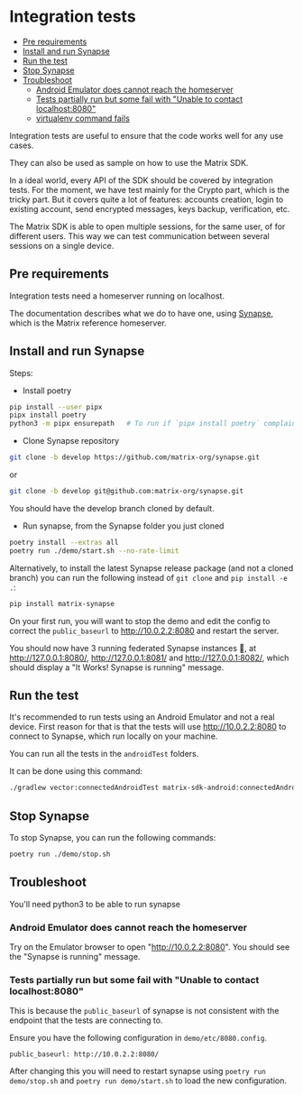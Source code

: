 # Integration tests

<!--- TOC -->

* [Pre requirements](#pre-requirements)
* [Install and run Synapse](#install-and-run-synapse)
* [Run the test](#run-the-test)
* [Stop Synapse](#stop-synapse)
* [Troubleshoot](#troubleshoot)
  * [Android Emulator does cannot reach the homeserver](#android-emulator-does-cannot-reach-the-homeserver)
  * [Tests partially run but some fail with "Unable to contact localhost:8080"](#tests-partially-run-but-some-fail-with-"unable-to-contact-localhost:8080")
  * [virtualenv command fails](#virtualenv-command-fails)

<!--- END -->

Integration tests are useful to ensure that the code works well for any use cases.

They can also be used as sample on how to use the Matrix SDK.

In a ideal world, every API of the SDK should be covered by integration tests. For the moment, we have test mainly for the Crypto part, which is the tricky part. But it covers quite a lot of features: accounts creation, login to existing account, send encrypted messages, keys backup, verification, etc.

The Matrix SDK is able to open multiple sessions, for the same user, of for different users. This way we can test communication between several sessions on a single device.

## Pre requirements

Integration tests need a homeserver running on localhost.

The documentation describes what we do to have one, using [Synapse](https://github.com/matrix-org/synapse/), which is the Matrix reference homeserver.

## Install and run Synapse

Steps:

- Install poetry

```bash
pip install --user pipx
pipx install poetry
python3 -m pipx ensurepath   # To run if `pipx install poetry` complained about PATH not being correctly set 
```

- Clone Synapse repository

```bash
git clone -b develop https://github.com/matrix-org/synapse.git
```
or
```bash
git clone -b develop git@github.com:matrix-org/synapse.git
```

You should have the develop branch cloned by default.

- Run synapse, from the Synapse folder you just cloned

```bash
poetry install --extras all
poetry run ./demo/start.sh --no-rate-limit
```

Alternatively, to install the latest Synapse release package (and not a cloned branch) you can run the following instead of `git clone` and `pip install -e .`:

```bash
pip install matrix-synapse
```

On your first run, you will want to stop the demo and edit the config to correct the `public_baseurl` to http://10.0.2.2:8080 and restart the server.

You should now have 3 running federated Synapse instances 🎉, at http://127.0.0.1:8080/, http://127.0.0.1:8081/ and  http://127.0.0.1:8082/, which should display a "It Works! Synapse is running" message.

## Run the test

It's recommended to run tests using an Android Emulator and not a real device. First reason for that is that the tests will use http://10.0.2.2:8080 to connect to Synapse, which run locally on your machine.

You can run all the tests in the `androidTest` folders.

It can be done using this command:

```bash
./gradlew vector:connectedAndroidTest matrix-sdk-android:connectedAndroidTest
```

## Stop Synapse

To stop Synapse, you can run the following commands:

```bash
poetry run ./demo/stop.sh
```

## Troubleshoot

You'll need python3 to be able to run synapse

### Android Emulator does cannot reach the homeserver

Try on the Emulator browser to open "http://10.0.2.2:8080". You should see the "Synapse is running" message.

### Tests partially run but some fail with "Unable to contact localhost:8080"

This is because the `public_baseurl` of synapse is not consistent with the endpoint that the tests are connecting to.

Ensure you have the following configuration in `demo/etc/8080.config`.

```
public_baseurl: http://10.0.2.2:8080/
```

After changing this you will need to restart synapse using `poetry run demo/stop.sh` and `poetry run demo/start.sh` to load the new configuration.
